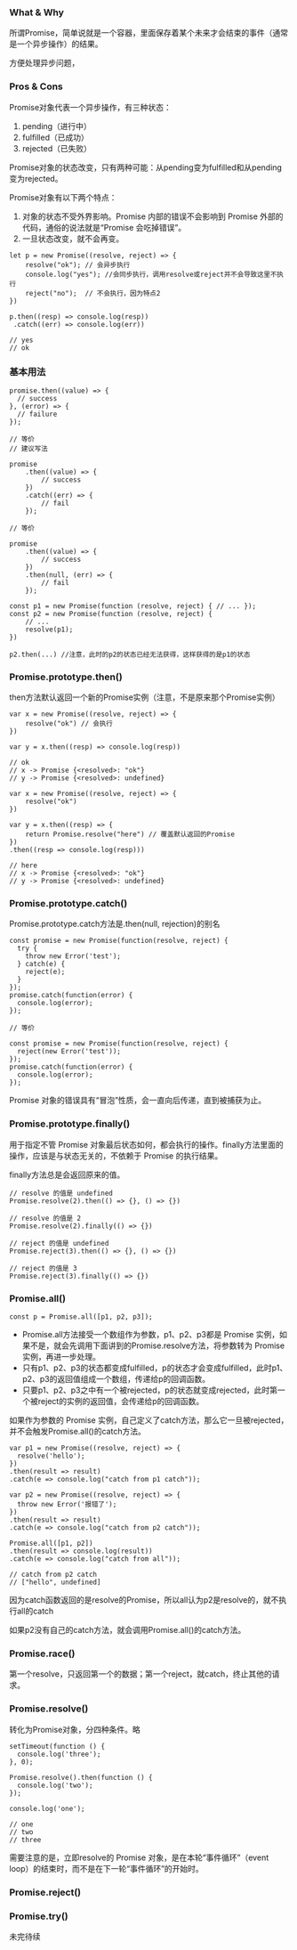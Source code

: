 ### What & Why

所谓Promise，简单说就是一个容器，里面保存着某个未来才会结束的事件（通常是一个异步操作）的结果。

方便处理异步问题，

### Pros & Cons

Promise对象代表一个异步操作，有三种状态：
1. pending（进行中）
2. fulfilled（已成功）
3. rejected（已失败）

Promise对象的状态改变，只有两种可能：从pending变为fulfilled和从pending变为rejected。

Promise对象有以下两个特点：
1. 对象的状态不受外界影响。Promise 内部的错误不会影响到 Promise 外部的代码，通俗的说法就是“Promise 会吃掉错误”。
1. 一旦状态改变，就不会再变。

```
let p = new Promise((resolve, reject) => { 
	resolve("ok"); // 会异步执行
	console.log("yes"); //会同步执行，调用resolve或reject并不会导致这里不执行
	reject("no");  // 不会执行，因为特点2
})

p.then((resp) => console.log(resp))
 .catch((err) => console.log(err))

// yes
// ok
```


### 基本用法

```
promise.then((value) => {
  // success
}, (error) => {
  // failure
});

// 等价
// 建议写法

promise
	.then((value) => {
	  	// success
	})
	.catch((err) => {
		// fail	
	});

// 等价

promise
	.then((value) => {
	  	// success
	})
	.then(null, (err) => {
		// fail	
	});
```

```
const p1 = new Promise(function (resolve, reject) { // ... });
const p2 = new Promise(function (resolve, reject) { 
	// ... 
	resolve(p1); 
})

p2.then(...) //注意，此时的p2的状态已经无法获得，这样获得的是p1的状态
```

### Promise.prototype.then()

then方法默认返回一个新的Promise实例（注意，不是原来那个Promise实例）

```
var x = new Promise((resolve, reject) => { 
	resolve("ok") // 会执行
})

var y = x.then((resp) => console.log(resp))

// ok
// x -> Promise {<resolved>: "ok"}
// y -> Promise {<resolved>: undefined}
```

```
var x = new Promise((resolve, reject) => { 
	resolve("ok")
})

var y = x.then((resp) => {
	return Promise.resolve("here") // 覆盖默认返回的Promise
})
.then((resp => console.log(resp)))

// here
// x -> Promise {<resolved>: "ok"}
// y -> Promise {<resolved>: undefined}

```

### Promise.prototype.catch()

Promise.prototype.catch方法是.then(null, rejection)的别名

```
const promise = new Promise(function(resolve, reject) {
  try {
    throw new Error('test');
  } catch(e) {
    reject(e);
  }
});
promise.catch(function(error) {
  console.log(error);
});

// 等价

const promise = new Promise(function(resolve, reject) {
  reject(new Error('test'));
});
promise.catch(function(error) {
  console.log(error);
});
```

Promise 对象的错误具有“冒泡”性质，会一直向后传递，直到被捕获为止。

### Promise.prototype.finally()

用于指定不管 Promise 对象最后状态如何，都会执行的操作。finally方法里面的操作，应该是与状态无关的，不依赖于 Promise 的执行结果。

finally方法总是会返回原来的值。

```
// resolve 的值是 undefined
Promise.resolve(2).then(() => {}, () => {})

// resolve 的值是 2
Promise.resolve(2).finally(() => {})

// reject 的值是 undefined
Promise.reject(3).then(() => {}, () => {})

// reject 的值是 3
Promise.reject(3).finally(() => {})
```

### Promise.all()

```
const p = Promise.all([p1, p2, p3]);
```

- Promise.all方法接受一个数组作为参数，p1、p2、p3都是 Promise 实例，如果不是，就会先调用下面讲到的Promise.resolve方法，将参数转为 Promise 实例，再进一步处理。
- 只有p1、p2、p3的状态都变成fulfilled，p的状态才会变成fulfilled，此时p1、p2、p3的返回值组成一个数组，传递给p的回调函数。
- 只要p1、p2、p3之中有一个被rejected，p的状态就变成rejected，此时第一个被reject的实例的返回值，会传递给p的回调函数。

如果作为参数的 Promise 实例，自己定义了catch方法，那么它一旦被rejected，并不会触发Promise.all()的catch方法。

```
var p1 = new Promise((resolve, reject) => {
  resolve('hello');
})
.then(result => result)
.catch(e => console.log("catch from p1 catch"));

var p2 = new Promise((resolve, reject) => {
  throw new Error('报错了');
})
.then(result => result)
.catch(e => console.log("catch from p2 catch"));

Promise.all([p1, p2])
.then(result => console.log(result))
.catch(e => console.log("catch from all"));

// catch from p2 catch
// ["hello", undefined]
```

因为catch函数返回的是resolve的Promise，所以all认为p2是resolve的，就不执行all的catch

如果p2没有自己的catch方法，就会调用Promise.all()的catch方法。

### Promise.race()

第一个resolve，只返回第一个的数据；第一个reject，就catch，终止其他的请求。

### Promise.resolve()

转化为Promise对象，分四种条件。略

```
setTimeout(function () {
  console.log('three');
}, 0);

Promise.resolve().then(function () {
  console.log('two');
});

console.log('one');

// one
// two
// three
```

需要注意的是，立即resolve的 Promise 对象，是在本轮“事件循环”（event loop）的结束时，而不是在下一轮“事件循环”的开始时。

### Promise.reject()

### Promise.try()

未完待续


